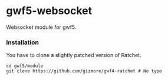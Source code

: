 # gwf5-websocket
Websocket module for gwf5.


### Installation

You have to clone a slightly patched version of Ratchet.


    cd gwf5/module
    git clone https://github.com/gizmore/gwf4-ratchet # No typo
    
